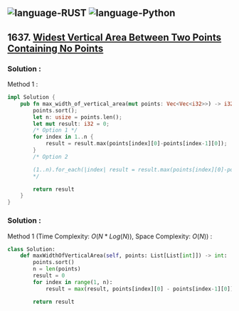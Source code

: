 ![language-RUST](https://img.shields.io/badge/%20-RUST-8d4004?style=for-the-badge&logo=RUST)
![language-Python](https://img.shields.io/badge/%20-Python-ffd43b?style=for-the-badge&logo=PYTHON)
---

## 1637. [Widest Vertical Area Between Two Points Containing No Points](https://leetcode.com/problems/widest-vertical-area-between-two-points-containing-no-points)

### Solution :

Method 1 :
```rust
impl Solution {
    pub fn max_width_of_vertical_area(mut points: Vec<Vec<i32>>) -> i32 {
        points.sort();
        let n: usize = points.len();
        let mut result: i32 = 0;
        /* Option 1 */
        for index in 1..n {
            result = result.max(points[index][0]-points[index-1][0]);
        }
        /* Option 2

        (1..n).for_each(|index| result = result.max(points[index][0]-points[index-1][0]));
        */

        return result
    }
}
```

### Solution :

Method 1 (Time Complexity: $O(N*Log(N))$, Space Complexity: $O(N)$) :
```python
class Solution:
    def maxWidthOfVerticalArea(self, points: List[List[int]]) -> int:
        points.sort()
        n = len(points)
        result = 0
        for index in range(1, n):
            result = max(result, points[index][0] - points[index-1][0])

        return result
```
